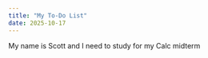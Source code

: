 ```yaml
---
title: "My To-Do List"
date: 2025-10-17
---
```


My name is Scott and I need to study for my Calc midterm
